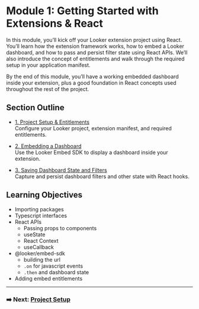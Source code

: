 # Module 1: Getting Started with Extensions & React

In this module, you’ll kick off your Looker extension project using React. You’ll learn how the extension framework works, how to embed a Looker dashboard, and how to pass and persist filter state using React APIs. We’ll also introduce the concept of entitlements and walk through the required setup in your application manifest.

By the end of this module, you’ll have a working embedded dashboard inside your extension, plus a good foundation in React concepts used throughout the rest of the project.


## Section Outline

- [1. Project Setup & Entitlements](1-project-setup.md)  
  Configure your Looker project, extension manifest, and required entitlements.

- [2. Embedding a Dashboard](2-embedding-dashboard.md)  
  Use the Looker Embed SDK to display a dashboard inside your extension.

- [3. Saving Dashboard State and Filters](3-saving-dashboard-state.md)  
  Capture and persist dashboard filters and other state with React hooks.


## Learning Objectives

- Importing packages
- Typescript interfaces
- React APIs
  - Passing props to components
  - useState
  - React Context
  - useCallback
- @looker/embed-sdk
  - building the url
  - `.on` for javascript events
  - `.then` and dashboard state
- Adding embed entitlements

---

### ➡️ Next: [Project Setup](1-project-setup.md) 